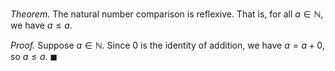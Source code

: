 *Theorem.* The natural number comparison is reflexive. That is, for all $a\in \mathbb{N}$, we have $a\leq a$.

*Proof.* Suppose $a\in \mathbb{N}$. Since $0$ is the identity of addition, we have $a=a+0$, so $a\leq a$. $\blacksquare$